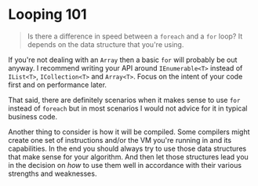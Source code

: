 # Looping 101
> Is there a difference in speed between a `foreach` and a `for` loop?
It depends on the data structure that you're using. 

If you're not dealing with an `Array` then a basic `for` will probably 
be out anyway. I recommend writing your API around `IEnumerable<T>`
instead of `IList<T>`, `ICollection<T>` and `Array<T>`. Focus on the 
intent of your code first and on performance later. 

That said, there are definitely scenarios when it makes sense to use
`for` instead of `foreach` but in most scenarios I would not advice 
for it in typical business code.

Another thing to consider is how it will be compiled. Some compilers 
might create one set of instructions and/or the VM you're running in
and its capabilities. In the end you should always try to use those
data structures that make sense for your algorithm. And then let those
structures lead you in the decision on *how* to use them well in 
accordance with their various strengths and weaknesses. 